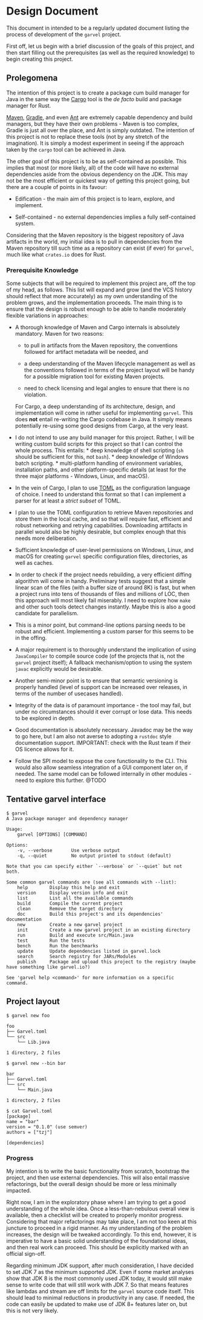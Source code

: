 # Design Document

This document in intended to be a regularly updated document listing the process of development
of the `garvel` project.

First off, let us begin with a brief discussion of the goals of this project, and then start filling out the prerequisites
(as well as the required knowledge) to begin creating this project.



## Prolegomena

The intention of this project is to create a package cum build manager for Java in the same way
the [Cargo](https://github.com/rust-lang/cargo) tool is the *de facto* build and package manager for Rust.

[Maven](https://maven.apache.org/index.html), [Gradle](https://gradle.org/), and even [Ant](https://ant.apache.org/) are
extremely capable dependency and build managers, but they have their own problems - Maven is too complex, Gradle is just
all over the place, and Ant is simply outdated. The intention of this project is not to replace these tools (not by any
stretch of the imagination). It is simply a modest experiment in seeing if the approach taken by the `cargo` tool can be
achieved in Java.

The other goal of this project is to be as self-contained as possible. This implies that most (or more likely, all) of
the code will have no external dependencies aside from the obvious dependency on the JDK. This may not be the most
efficient or quickest way of getting this project going, but there are a couple of points in its favour:
  
  * Edification - the main aim of this project is to learn, explore, and implement.
  
  * Self-contained - no external dependencies implies a fully self-contained system.


Considering that the Maven repository is the biggest repository of Java artifacts in the world, my 
initial idea is to pull in dependencies from the Maven repository till such time as a repository can exist (if ever) for
 `garvel`, much like what `crates.io` does for Rust.


### Prerequisite Knowledge

Some subjects that will be required to implement this project are, off the top of my head, as follows. This list will
expand and grow (and the VCS history should reflect that more accurately) as my own understanding of the problem grows,
and the implementation proceeds. The main thing is to ensure that the design is robust enough to be able to handle
moderately flexible variations in approaches:

  * A thorough knowledge of Maven and Cargo internals is absolutely mandatory. 
    Maven for two reasons:
      * to pull in artifacts from the Maven repository, the conventions followed for artifact
        metadata will be needed, and

      * a deep understanding of the Maven lifecycle management as well as the conventions followed
        in terms of the project layout will be handy for a possible migration tool for existing
        Maven projects.
      
      * need to check licensing and legal angles to ensure that there is no violation. 
        
     For Cargo, a deep understanding of its architecture, design, and implementation will come in
     rather useful for implementing `garvel`. This does **not** entail re-writing the Cargo codebase
     in Java. It simply means potentially re-using some good designs from Cargo, at the very least.
     
  * I do not intend to use any build manager for this project. Rather, I will be writing custom
    build scripts for this project so that I can control the whole process. This entails:
        * deep knowledge of shell scripting (`sh` should be sufficient for this, not `bash`).
        * deep knowledge of Windows batch scripting.
        * multi-platform handling of environment variables, installation paths, and other 
          platform-specific details (at least for the three major platforms - Windows, Linux, 
          and macOS).
          
  * In the vein of Cargo, I plan to use [TOML](https://github.com/toml-lang/toml) as the configuration language of choice.
    I need to understand this format so that I can implement a parser for at least a *strict subset* of TOML.
  
  * I plan to use the TOML configuration to retrieve Maven repositories and store them in the local
  cache, and so that will require fast, efficient and robust networking and retrying capabilities. 
  Downloading arttifacts in parallel would also be highly desirable, but complex enough that this
  needs more deliberation. 
  
  * Sufficient knowledge of user-level permissions on Windows, Linux, and macOS for creating 
  `garvel` specific configuration files, directories, as well as caches. 
  
  * In order to check if the project needs rebuilding, a very efficient diffing algorithm will come
    in handy. Preliminary tests suggest that a simple linear scan of the files (with a buffer size
    of around 8K) is fast, but when a project runs into tens of thousands of files and millions of
    LOC, then this approach will most likely fail miserably. I need to explore how `make` and other
    such tools detect changes instantly. Maybe this is also a good candidate for parallelism.
    
  * This is a minor point, but command-line options parsing needs to be robust and efficient. Implementing a custom parser
    for this seems to be in the offing.
    
  * A major requirement is to thoroughly understand the implication of using `JavaCompiler` to compile source code (of the
    projects that is, not the `garvel` project itself); A fallback mechanism/option to using the system `javac` explicitly
    would be desirable.   

  * Another semi-minor point is to ensure that semantic versioning is properly handled (level of support can be increased
    over releases, in terms of the number of usecases handled).
  
  * Integrity of the data is of paramount importance - the tool may fail, but under no circumstances should it ever corrupt
    or lose data. This needs to be explored in depth.
  
  * Good documentation is absolutely necessary. Javadoc may be the way to go here, but I am also
    not averse to adopting a `rustdoc` style documentation support. IMPORTANT: check with the Rust team
    if their OS licence allows for it.

  * Follow the SPI model to expose the core functionality to the CLI. This would also allow seamless integration of a GUI
    component later on, if needed. The same model can be followed internally in other modules - need to explore this
    further. @TODO


## Tentative garvel interface

```
$ garvel
A Java package manager and dependency manager

Usage:
    garvel [OPTIONS] [COMMAND]

Options:
    -v, --verbose       Use verbose output 
    -q, --quiet         No output printed to stdout (default)

Note that you can specify either `--verbose` or `--quiet` but not both. 

Some common garvel commands are (see all commands with --list):
    help        Display this help and exit
    version     Display version info and exit
    list        List all the available commands
    build       Compile the current project
    clean       Remove the target directory
    doc         Build this project's and its dependencies' documentation
    new         Create a new garvel project
    init        Create a new garvel project in an existing directory
    run         Build and execute src/Main.java
    test        Run the tests
    bench       Run the benchmarks
    update      Update dependencies listed in garvel.lock
    search      Search registry for JARs/Modules
    publish     Package and upload this project to the registry (maybe have something like garvel.io?)

See 'garvel help <command>' for more information on a specific command.
```


## Project layout

```
$ garvel new foo

foo
├── Garvel.toml
└── src
    └── Lib.java

1 directory, 2 files
```

```
$ garvel new --bin bar

bar
├── Garvel.toml
└── src
    └── Main.java

1 directory, 2 files
```


```
$ cat Garvel.toml
[package]
name = "bar"
version = "0.1.0" (use semver)
authors = ["tzj"]

[dependencies]
```


### Progress 

My intention is to write the basic functionality from scratch, bootstrap the project, and then
use external dependencies. This will also entail massive refactorings, but the overall design should
be more or less minimally impacted. 

Right now, I am in the exploratory phase where I am trying to get a good understanding of the whole idea. 
Once a less-than-nebulous overall view is available, then a checklist will be created to properly monitor
progress. Considering that major refactorings may take place, I am not too keen at this juncture to proceed
in a rigid manner. As my understanding of the problem increases, the design will be tweaked accordingly.
To this end, however, it is imperative to have a basic solid understanding of the foundational ideas, and 
then real work can proceed. This should be explicitly marked with an official sign-off.

Regarding minimum JDK support, after much consideration, I have decided to set JDK 7 as the minimum supported JDK.
Even if some market analyses show that JDK 8 is the most commonly used JDK today, it would still make sense to write
code that will still work with JDK 7. So that means features like lambdas and stream are off limits for the `garvel`
source code itself. This should lead to minimal reductions in productivity in any case. If needed, the code can easily
be updated to make use of JDK 8+ features later on, but this is not very likely.





